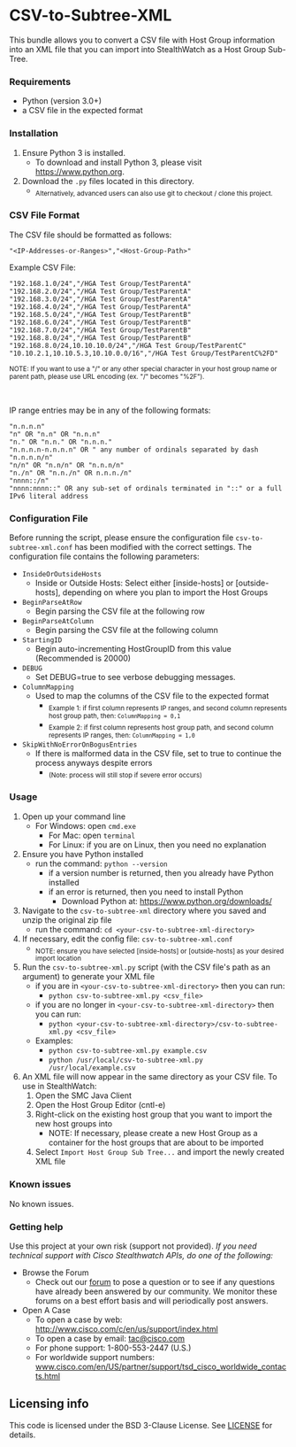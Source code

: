 
# CSV-to-Subtree-XML
This bundle allows you to convert a CSV file with Host Group information into an XML file that you can import into StealthWatch as a Host Group Sub-Tree.

### Requirements
* Python (version 3.0+)
* a CSV file in the expected format

### Installation
1. Ensure Python 3 is installed.
   * To download and install Python 3, please visit https://www.python.org.
2. Download the `.py` files located in this directory.
    * <sub>Alternatively, advanced users can also use git to checkout / clone this project.</sub>

### CSV File Format
The CSV file should be formatted as follows:

```
"<IP-Addresses-or-Ranges>","<Host-Group-Path>"
```

Example CSV File:

```
"192.168.1.0/24","/HGA Test Group/TestParentA"
"192.168.2.0/24","/HGA Test Group/TestParentA"
"192.168.3.0/24","/HGA Test Group/TestParentA"
"192.168.4.0/24","/HGA Test Group/TestParentA"
"192.168.5.0/24","/HGA Test Group/TestParentB"
"192.168.6.0/24","/HGA Test Group/TestParentB"
"192.168.7.0/24","/HGA Test Group/TestParentB"
"192.168.8.0/24","/HGA Test Group/TestParentB"
"192.168.8.0/24,10.10.10.0/24","/HGA Test Group/TestParentC"
"10.10.2.1,10.10.5.3,10.10.0.0/16","/HGA Test Group/TestParentC%2FD"
```

<sub>NOTE: If you want to use a "/" or any other special character in your host group name or parent path, please use URL encoding (ex. "/" becomes "%2F").</sub>

<br/>

IP range entries may be in any of the following formats:

```
"n.n.n.n"
"n" OR "n.n" OR "n.n.n"
"n." OR "n.n." OR "n.n.n."
"n.n.n.n-n.n.n.n" OR " any number of ordinals separated by dash
"n.n.n.n/n"
"n/n" OR "n.n/n" OR "n.n.n/n"
"n./n" OR "n.n./n" OR n.n.n./n"
"nnnn::/n"
"nnnn:nnnn::" OR any sub-set of ordinals terminated in "::" or a full IPv6 literal address
```

### Configuration File
Before running the script, please ensure the configuration file `csv-to-subtree-xml.conf` has been modified with the correct settings. The configuration file contains the following parameters:
* `InsideOrOutsideHosts`
    * Inside or Outside Hosts: Select either [inside-hosts] or [outside-hosts], depending on where you plan to import the Host Groups
* `BeginParseAtRow`
    * Begin parsing the CSV file at the following row
* `BeginParseAtColumn`
    * Begin parsing the CSV file at the following column
* `StartingID`
    * Begin auto-incrementing HostGroupID from this value (Recommended is 20000)
* `DEBUG`
    * Set DEBUG=true to see verbose debugging messages.
* `ColumnMapping`
    * Used to map the columns of the CSV file to the expected format
        * <sub>Example 1: if first column represents IP ranges, and second column represents host group path, then: `ColumnMapping = 0,1`</sub>
        * <sub>Example 2: if first column represents host group path, and second column represents IP ranges, then: `ColumnMapping = 1,0`</sub>
* `SkipWithNoErrorOnBogusEntries`
    * If there is malformed data in the CSV file, set to true to continue the process anyways despite errors 
        * <sub>(Note: process will still stop if severe error occurs)</sub>

### Usage

1. Open up your command line
    * For Windows: open `cmd.exe`
        * For Mac: open `terminal`
        * For Linux: if you are on Linux, then you need no explanation
2. Ensure you have Python installed
    * run the command: `python --version`
        * if a version number is returned, then you already have Python installed
        * if an error is returned, then you need to install Python
            * Download Python at: https://www.python.org/downloads/
3. Navigate to the `csv-to-subtree-xml` directory where you saved and unzip the original zip file
    * run the command: `cd <your-csv-to-subtree-xml-directory>`
4. If necessary, edit the config file: `csv-to-subtree-xml.conf`
    * <sub>NOTE: ensure you have selected \[inside-hosts\] or \[outside-hosts\] as your desired import location</sub>
5. Run the `csv-to-subtree-xml.py` script (with the CSV file's path as an argument) to generate your XML file
    * if you are in `<your-csv-to-subtree-xml-directory>` then you can run:
        * `python csv-to-subtree-xml.py <csv_file>`
    * if you are no longer in `<your-csv-to-subtree-xml-directory>` then you can run:
        * `python <your-csv-to-subtree-xml-directory>/csv-to-subtree-xml.py <csv_file>`
    * Examples:
        * `python csv-to-subtree-xml.py example.csv`
        * `python /usr/local/csv-to-subtree-xml.py /usr/local/example.csv`
6. An XML file will now appear in the same directory as your CSV file. To use in StealthWatch:
    1. Open the SMC Java Client
    2. Open the Host Group Editor (cntl-e)
    3. Right-click on the existing host group that you want to import the new host groups into
        * NOTE: If necessary, please create a new Host Group as a container for the host groups that are about to be imported
    4. Select `Import Host Group Sub Tree...` and import the newly created XML file

### Known issues
No known issues.

### Getting help
Use this project at your own risk (support not provided). *If you need technical support with Cisco Stealthwatch APIs, do one of the following:*

* Browse the Forum
    * Check out our [forum](https://community.cisco.com/t5/custom/page/page-id/customFilteredByMultiLabel?board=j-disc-dev-security&labels=stealthwatch) to pose a question or to see if any questions have already been answered by our community. We monitor these forums on a best effort basis and will periodically post answers. 
* Open A Case
    * To open a case by web: http://www.cisco.com/c/en/us/support/index.html
    * To open a case by email: tac@cisco.com
    * For phone support: 1-800-553-2447 (U.S.)
    * For worldwide support numbers: www.cisco.com/en/US/partner/support/tsd_cisco_worldwide_contacts.html

## Licensing info
This code is licensed under the BSD 3-Clause License. See [LICENSE](../LICENSE) for details. 


